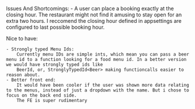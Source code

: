 ﻿

Issues And Shortcomings:
	- A user can place a booking exactly at the closing hour. The restaurant might not find it amusing to stay open for an extra two hours. I reccomend the closing hour defined in appsettings
		are configured to last possible booking hour.


Nice to have:

	- Strongly typed Menu Ids:
		Currently menu IDs are simple ints, which mean you can pass a beer menu id to a function looking for a food menu id. In a better version we would have strongly typed ids like
		BeerId, or, StronglyTypedId<Beer> making functioncalls easier to reason about.
	- Better front end:
		It would have been cooler if the user was shown more data relating to the menus, instead of just a dropdown with the name. But i chose to focus on the back end side.
		The FE is super rudimentary